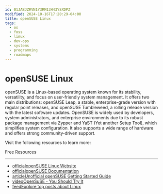 ```yaml
---
id: 01JABJZRVN1Y3RM13H43YSXDPZ
modified: 2024-10-16T17:20:29-04:00
title: openSUSE Linux
tags:
  - os
  - foss
  - linux
  - dev-ops
  - systems
  - programming
  - roadmaps
---
```

# openSUSE Linux

openSUSE is a Linux-based operating system known for its stability, versatility, and focus on user-friendly system management. It offers two main distributions: openSUSE Leap, a stable, enterprise-grade version with regular point releases, and openSUSE Tumbleweed, a rolling release version with the latest software updates. OpenSUSE is widely used by developers, system administrators, and enterprise environments due to its robust package management via Zypper and YaST (Yet another Setup Tool), which simplifies system configuration. It also supports a wide range of hardware and offers strong community-driven support.

Visit the following resources to learn more:

Free Resources

---

- [officialopenSUSE Linux Website](https://www.opensuse.org/)
- [officialopenSUSE Documentation](https://en.opensuse.org/Main_Page)
- [articleUnofficial openSUSE Getting Started Guide](https://opensuse-guide.org/)
- [videoOpenSuSE - You Should Try It](https://www.youtube.com/watch?v=CZwAgf3f8CM)
- [feedExplore top posts about Linux](https://app.daily.dev/tags/linux?ref=roadmapsh)